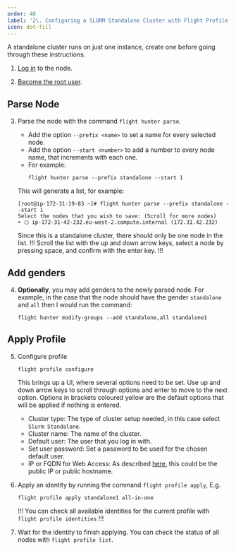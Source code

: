 ```yaml
---
order: 40
label: '2\. Configuring a SLURM Standalone Cluster with Flight Profile'
icon: dot-fill
---
```



A standalone cluster runs on just one instance, create one before going through these instructions.


1. [Log in](/general_environment_usage/cli_basics/logging_in/) to the node.

2. [Become the root user](/general_environment_usage/cli_basics/becoming_the_root_user/).

## Parse Node

3. Parse the node with the command `flight hunter parse`. 
    - Add the option `--prefix <name>` to set a name for every selected node.
    - Add the option `--start <number>` to add a number to every node name, that increments with each one.
    - For example:
        ```
        flight hunter parse --prefix standalone --start 1
        ```

    This will generate a list, for example:
    ```
    [root@ip-172-31-19-83 ~]# flight hunter parse --prefix standalone --start 1
    Select the nodes that you wish to save: (Scroll for more nodes)
    ‣ ⬡ ip-172-31-42-232.eu-west-2.compute.internal (172.31.42.232)
    ```
    Since this is a standalone cluster, there should only be one node in the list. 
    !!!
    Scroll the list with the up and down arrow keys, select a node by pressing space, and confirm with the enter key.
    !!!

## Add genders

4. **Optionally**, you may add genders to the newly parsed node. For example, in the case that the node should have the gender `standalone` and `all` then I would run the command:
    ```
    flight hunter modify-groups --add standalone,all standalone1
    ```

## Apply Profile

5. Configure profile

    ```
    flight profile configure
    ```
    
    This brings up a UI, where several options need to be set. Use up and down arrow keys to scroll through options and enter to move to the next option. Options in brackets coloured yellow are the default options that will be applied if nothing is entered.
    - Cluster type: The type of cluster setup needed, in this case select `Slurm Standalone`.
    - Cluster name: The name of the cluster.
    - Default user: The user that you log in with.
    - Set user password: Set a password to be used for the chosen default user.
    - IP or FQDN for Web Access: As described [here](/hpc_environment_usage/flight_web_suite/installation_and_setup/configuring_web_suite/#setting-domain-name), this could be the public IP or public hostname.
    
6. Apply an identity by running the command `flight profile apply`, E.g. 
    ```
    flight profile apply standalone1 all-in-one
    ```
    !!! 
    You can check all available identities for the current profile with `flight profile identities`
    !!!
7. Wait for the identity to finish applying. You can check the status of all nodes with `flight profile list`.


